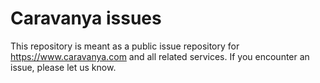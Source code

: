 # Caravanya issues

This repository is meant as a public issue repository for https://www.caravanya.com and all related services. If you encounter an issue, please let us know.
